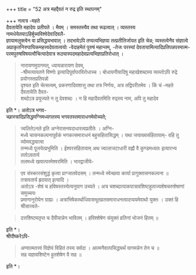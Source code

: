 +++
title = "52 अत्र महद्दैवतं न रुद्र इति स्थापनम्"

+++
नत्वत्र -महते  
दैवतायेति महादेवः प्रतीयते । मैवम् । समस्तस्यैव तथा रूढत्वात् । व्यस्तस्य नामधेयेतयाऽहिर्बुच्यविश्वेदेवादिवलै-  
ज्ञायामलुक्त्वेन वा प्रसिद्ध्यभावात् । तदभावेऽपि तप्यत्यभिज्ञया तत्प्रतीतिर्जायत इति चेन्न; व्यस्तत्वेनैव संज्ञात्वे  
अप्राकृतनिरुपाघिकमहत्त्वदेवतात्वयोः -वेदाहमेतं पुरुषं महान्तम्, -तेजः परस्यां देवतायामित्यादिप्रतिपन्नपरमात्म-  
परमपुरुषविषयत्वौचित्यादेवात्र रूठ्यास्पदमहादेवप्रत्यभिज्ञाप्रतिरोधात् । 
> नारायणमुपागमत्, 
> ध्यायन्नारायण देवम्,  
-श्रीमत्यायतने विष्णोः इत्यादिपूर्वापरविरोधाच्च । बोधायनीयादिषु महाखेशब्दस्य व्यस्तोऽपि रुद्रे प्रयोगस्तप्रतिपन्नो  
दृश्यत इति चेत्सत्यम्, प्रकरणादिवशात्तु तथा तत्र निर्णयः, अत्र तद्विपरीतमेव । किं चं -महते दैवतायेति दैवत-  
शब्दोऽत्र प्रयुज्यते न तु देवशब्दः । न हि महादैवतमिति रुद्रस्य नाम, अपि तु महादेव

इति *। अतोऽत्र भगव-  
च्छास्त्रादिप्रसिद्धमग्निमध्यगतस्य भगवतस्तमाराधनमेवोच्यते; 
> ज्वलितेऽनले इति अग्नेरासनवदाधारत्वप्रतीतेः । अग्नि-  
मध्ये चासनकल्पनापूर्वकं भगकत्समाराधनं बहुसहितासिद्धम् । यथा जयाख्यसंहितायाम्-
> वहि तु व्योमवद्ध्यात्वा  
तन्मध्ये पूजयेत्प्रभुमिति । ईश्वरसंहितायाम् 
> अथ ज्वालाजटाधारी वह्नौ वै कुण्डमध्यतः इत्यारभ्य 
> ततोऽवतार्य  
तलमध्ये खयात्परमेश्वरमिति । भारद्वाजीये-  

> एव संस्कारसंशुद्धं कृत्वा प्राग्जातवेदसम् । तन्मध्ये स्वेच्छया कार्या प्रागुक्तासनकल्पना ॥  
तत्रावतार्य हृदयात् इत्यादि ।  
अतोऽत्र -शेषं च हविषस्तस्येत्यनुयाग उच्यते । अत्र चशब्दात्पाकपात्रावशिष्टहुताज्यशेषचरुशेषाणां समुच्चयः  
प्रमाणानुरोघेन ग्राह्यः । अत्राभिषेकार्थाधिवासभूतव्रतसमाराधनत्वादप्ययमेवाथो युक्तः । उक्तं हि श्रीसात्त्वते-  

> दत्तशिष्टमतृप्त च दैवीयान्नेन भावितम् । हविश्शेषेण संयुक्तं व्रतिनां भोजनं हितम् ॥

इति *।  
श्रीपौष्करेऽपि-
> अण्वात्मतत्त्वं विज्ञेयं विहितं तस्य सर्वदा । आत्मनैवात्पसिद्ध्यर्थं यागमन्नेन तेन च ॥  
सह यज्ञावशिष्टेन हुतशेषेण वै सह ॥

इति *।